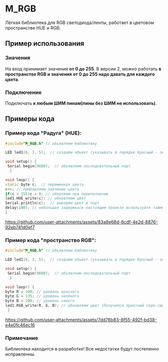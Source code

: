 # M_RGB
Лёгкая библиотека для RGB светодиода/ленты, работает в цветовом пространстве HUE и RGB.
## Пример использования
### Значения
На вход принимает значения **от 0 до 255**.
В версии 2, можно работать **в пространстве RGB и значения от 0 до 255 надо давать для каждого цвета**.
### Подключение
Подключать **к любым ШИМ пинам(пины без ШИМ не использовать)**.
## Примеры кода
### Пример кода "Радуга" (HUE):
```cpp
#include"M_RGB.h" // обьявляем библиотеку

LED led1(6, 3, 5);  // создаём обьект (указывать в порядке Красный - зелёный - синий)| указывать-подключать только на шим пины

void setup() {
 Serial.begin(9600);  // обьявляем последовательный порт
  }

void loop() {
static byte c;  // переменная цвета
c++; // прибавляем знячение цвета
if(c > 255)c = 0; // обнуляем при переполнении
led1.HUE_write(c); // обновляем цвет 
Serial.println(c);  // выводим цвет в порт
delay(100); // небольшая задержка(в настоящем проекте используйте таймер наа миллис)
}
```
https://github.com/user-attachments/assets/83a8e68d-8cdf-4e2d-8876-92eb741d0ef7
### Пример кода "пространство RGB":
```cpp
#include"M_RGB.h" // обьявляем библиотеку

LED led1(6, 3, 5);  // создаём обьект (указывать в порядке Красный - зелёный - синий)| указывать-подключать только на шим пины

void setup() {
 Serial.begin(9600);  // обьявляем последовательный порт
  }

void loop() {
byte R = 100; // уровень красного
byte G = 135; // уровень зелёного
byte B = 200; // уровень синего
led1.RGB_write(R, G, B); // обновляем цвет (Получился приятный серо-синий цвет)
 }
```
https://github.com/user-attachments/assets/7dd76b83-8f55-492f-bd38-e4e0fc46ec16

### Примечание
Библиотека находится в разработке!
Все недостатки будут постепенно исправленны.
